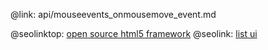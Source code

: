 @link: api/mouseevents_onmousemove_event.md

@seolinktop: [open source html5 framework](https://webix.com)
@seolink: [list ui](https://webix.com/widget/list/)